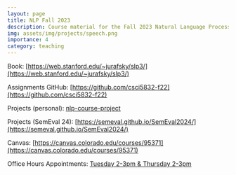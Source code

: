 ```yaml
---
layout: page
title: NLP Fall 2023
description: Course material for the Fall 2023 Natural Language Processing course
img: assets/img/projects/speech.png
importance: 4
category: teaching
---
```


Book: [https://web.stanford.edu/~jurafsky/slp3/](https://web.stanford.edu/~jurafsky/slp3/)

Assignments GitHub: [https://github.com/csci5832-f22](https://github.com/csci5832-f22)

Projects (personal): [nlp-course-project](/projects/#nlp-course-project)

Projects (SemEval 24): [https://semeval.github.io/SemEval2024/](https://semeval.github.io/SemEval2024/)

Canvas: [https://canvas.colorado.edu/courses/95371](https://canvas.colorado.edu/courses/95371)

Office Hours Appointments: [Tuesday 2-3pm & Thursday 2-3pm](https://calendar.app.google/f73Fwu7EUhAzkoC38)
